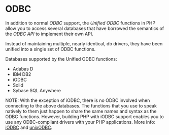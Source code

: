 # ODBC

In addition to normal *ODBC* support, the *Unified ODBC* functions in PHP allow you to access several databases that have borrowed the semantics of the *ODBC API* to implement their own API.

Instead of maintaining multiple, nearly identical, db drivers, they have been unified into a single set of ODBC functions.

Databases supported by the Unified ODBC functions:
- Adabas D
- IBM DB2
- iODBC
- Solid
- Sybase SQL Anywhere

NOTE: With the exception of iODBC, there is no ODBC involved when connecting to the above databases. The functions that you use to speak natively to them just happen to share the same names and syntax as the ODBC functions. However, building PHP with iODBC support enables you to use any ODBC-compliant drivers with your PHP applications. More info: [iODBC](http://www.iodbc.org) and [unixODBC](http://www.unixodbc.org).
